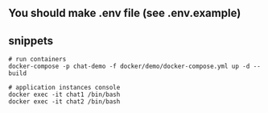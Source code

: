 ## You should make .env file (see .env.example)

## snippets
``` shell
# run containers
docker-compose -p chat-demo -f docker/demo/docker-compose.yml up -d --build

# application instances console
docker exec -it chat1 /bin/bash
docker exec -it chat2 /bin/bash
```
